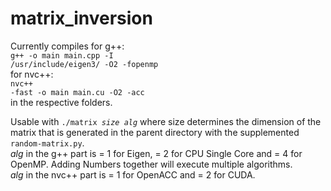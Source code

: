 # matrix_inversion
Currently compiles for g++:<br>
<code>g++ -o main main.cpp -I /usr/include/eigen3/ -O2 -fopenmp</code><br>
for nvc++:<br>
<code>nvc++ -fast -o main main.cu -O2 -acc</code><br>
in the respective folders.

Usable with <code>./matrix _size_ _alg_</code> where size determines the dimension of the matrix that is generated in the parent directory with the supplemented <code>random-matrix.py</code>.<br>
_alg_ in the g++ part is = 1 for Eigen, = 2 for CPU Single Core and = 4 for OpenMP. Adding Numbers together will execute multiple algorithms.<br>
_alg_ in the nvc++ part is = 1 for OpenACC and = 2 for CUDA.